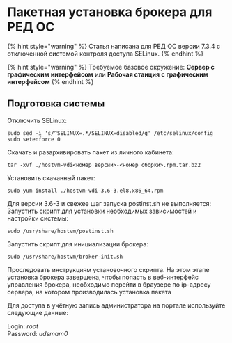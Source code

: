 # Пакетная установка брокера для РЕД ОС

{% hint style="warning" %}
Статья написана для РЕД ОС версии 7.3.4 с отключенной системой контроля доступа SELinux.
{% endhint %}

{% hint style="warning" %}
Требуемое базовое окружение: **Сервер с графическим интерфейсом** или **Рабочая станция** **с графическим интерфейсом**
{% endhint %}

## Подготовка системы <a href="#user-content-podgotovka-sistemy" id="user-content-podgotovka-sistemy"></a>

Отключить SELinux:

```
sudo sed -i 's/^SELINUX=.*/SELINUX=disabled/g' /etc/selinux/config
sudo setenforce 0
```

Скачать и разархивировать пакет из личного кабинета:

```
tar -xvf ./hostvm-vdi<номер версии>-<номер сборки>.rpm.tar.bz2
```

Установить скачанный пакет:

```
sudo yum install ./hostvm-vdi-3.6-3.el8.x86_64.rpm
```

Для версии 3.6-3 и свежее шаг запуска postinst.sh не выполняется:\
Запустить скрипт для установки необходимых зависимостей и настройки системы:

```
sudo /usr/share/hostvm/postinst.sh
```

Запустить скрипт для инициализации брокера:

```
sudo /usr/share/hostvm/broker-init.sh
```

Проследовать инструкциям установочного скрипта. На этом этапе установка брокера завершена, чтобы попасть в веб-интерфейс управления брокера, необходимо перейти в браузере по ip-адресу сервера, на котором производилась установка пакета

Для доступа в учётную запись администратора на портале используйте следующие данные:

Login: _root_\
Password: _udsmam0_
